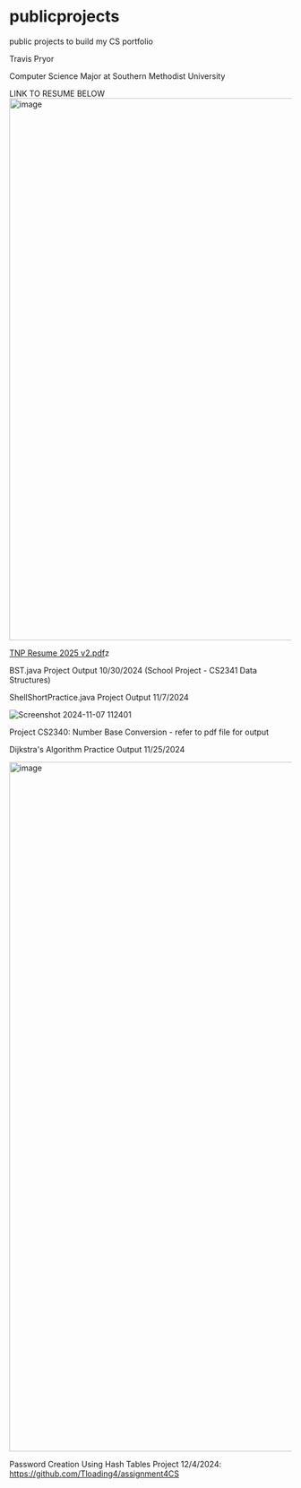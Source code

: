 # publicprojects
public projects to build my CS portfolio

Travis Pryor 

Computer Science Major at Southern Methodist University 

LINK TO RESUME BELOW
<img width="967" alt="image" src="https://github.com/user-attachments/assets/c9217a52-348e-4d53-b556-cdc9c4616fa7">

[TNP Resume 2025 v2.pdf](https://github.com/user-attachments/files/20235769/TNP.Resume.2025.v2.pdf)z

BST.java Project Output 10/30/2024 (School Project - CS2341 Data Structures)



ShellShortPractice.java Project Output 11/7/2024 

![Screenshot 2024-11-07 112401](https://github.com/user-attachments/assets/30c34a38-4b79-4e34-8219-a9f2903f1ca8)

Project CS2340: Number Base Conversion - refer to pdf file for output 

Dijkstra's Algorithm Practice Output 11/25/2024

<img width="1230" alt="image" src="https://github.com/user-attachments/assets/42243c7d-e216-411b-9732-79d4acadaf1d">



Password Creation Using Hash Tables Project 12/4/2024:
https://github.com/Tloading4/assignment4CS
